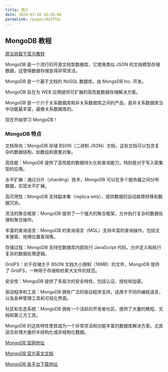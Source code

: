 ```yaml
---
title: 简介
date: 2024-07-18 18:26:09
permalink: /pages/8a3f59/
---
```


## MongoDB 教程

[原文转载于菜鸟教程](https://www.runoob.com/mongodb/mongodb-tutorial.html)

MongoDB 是一个流行的开源文档型数据库，它使用类似 JSON 的文档模型存储数据，这使得数据存储变得非常灵活。

MongoDB 是一个基于文档的 NoSQL 数据库，由 MongoDB Inc. 开发。

MongoDB 旨在为 WEB 应用提供可扩展的高性能数据存储解决方案。

MongoDB 是一个介于关系数据库和非关系数据库之间的产品，是非关系数据库当中功能最丰富，最像关系数据库的。

现在开始学习 MongoDB！

### MongoDB 特点

文档导向：MongoDB 存储 BSON（二进制 JSON）文档，这些文档可以包含复杂的数据结构，如数组和嵌套对象。

高性能：MongoDB 提供了高性能的数据持久化和查询能力，特别是对于写入密集型的应用。

水平扩展：通过分片（sharding）技术，MongoDB 可以在多个服务器之间分布数据，实现水平扩展。

高可用性：MongoDB 支持副本集（replica sets），提供数据的自动故障转移和数据冗余。

灵活的聚合框架：MongoDB 提供了一个强大的聚合框架，允许执行复杂的数据处理和聚合操作。

丰富的查询语言：MongoDB 的查询语言（MQL）支持丰富的查询操作，包括文本搜索、地理位置查询等。

存储过程：MongoDB 支持在数据库内部执行 JavaScript 代码，允许定义和执行复杂的数据处理逻辑。

GridFS：对于存储大于 BSON 文档大小限制（16MB）的文件，MongoDB 提供了 GridFS，一种用于存储和检索大文件的规范。

安全性：MongoDB 提供了多层次的安全特性，包括认证、授权和加密。

驱动程序和工具：MongoDB 拥有广泛的驱动程序支持，适用于不同的编程语言，以及各种管理工具和可视化界面。

社区和生态系统：MongoDB 拥有一个活跃的开发者社区，提供了大量的教程、文档和第三方工具。

MongoDB 的这些特性使其成为一个非常灵活和功能丰富的数据库解决方案，尤其适合处理大量的半结构化或非结构化数据。

[MongoDB 官网地址](https://www.mongodb.com/)

[MongoDB 官方英文文档](https://docs.mongodb.com/manual/)

[MongoDB 各平台下载地址](https://www.mongodb.com/try/download/community)
